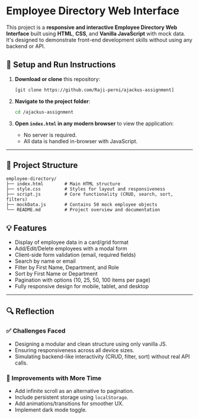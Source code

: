 
# Employee Directory Web Interface

This project is a **responsive and interactive Employee Directory Web Interface** built using **HTML**, **CSS**, and **Vanilla JavaScript** with mock data. It's designed to demonstrate front-end development skills without using any backend or API.

## 🔧 Setup and Run Instructions

1. **Download or clone** this repository:
   ```bash
   [git clone https://github.com/Raji-perni/ajackus-assignment]
   ```

2. **Navigate to the project folder**:
   ```bash
   cd /ajackus-assignment
   ```

3. **Open `index.html` in any modern browser** to view the application:
   - No server is required.
   - All data is handled in-browser with JavaScript.

---

## 📁 Project Structure

```
employee-directory/
├── index.html        # Main HTML structure
├── style.css         # Styles for layout and responsiveness
├── script.js         # Core functionality (CRUD, search, sort, filters)
├── mockData.js       # Contains 50 mock employee objects
└── README.md         # Project overview and documentation
```



## 💡 Features

- Display of employee data in a card/grid format
- Add/Edit/Delete employees with a modal form
- Client-side form validation (email, required fields)
- Search by name or email
- Filter by First Name, Department, and Role
- Sort by First Name or Department
- Pagination with options (10, 25, 50, 100 items per page)
- Fully responsive design for mobile, tablet, and desktop

---

## 🔍 Reflection

### ✅ Challenges Faced
- Designing a modular and clean structure using only vanilla JS.
- Ensuring responsiveness across all device sizes.
- Simulating backend-like interactivity (CRUD, filter, sort) without real API calls.

### 🔧 Improvements with More Time
- Add infinite scroll as an alternative to pagination.
- Include persistent storage using `localStorage`.
- Add animations/transitions for smoother UX.
- Implement dark mode toggle.
